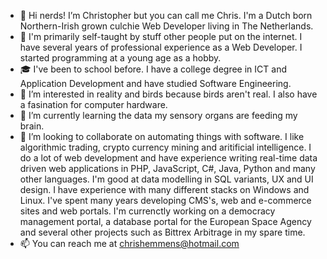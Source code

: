 - 👋 Hi nerds! I’m Christopher but you can call me Chris. I'm a Dutch born Northern-Irish grown culchie Web Developer living in The Netherlands.
- 📑 I'm primarily self-taught by stuff other people put on the internet. I have several years of professional experience as a Web Developer. I started programming at a young age as a hobby.
- 🎓 I've been to school before. I have a college degree in ICT and Application Development and have studied Software Engineering.
- 👀 I’m interested in reality and birds because birds aren't real. I also have a fasination for computer hardware.
- 🌱 I’m currently learning the data my sensory organs are feeding my brain.
- 💞️ I’m looking to collaborate on automating things with software. I like algorithmic trading, crypto currency mining and aritificial intelligence. I do a lot of web development and have experience writing real-time data driven web applications in PHP, JavaScript, C#, Java, Python and many other languages. I'm good at data modelling in SQL variants, UX and UI design. I have experience with many different stacks on Windows and Linux. I've spent many years developing CMS's, web and e-commerce sites and web portals. I'm currenctly working on a democracy management portal, a database portal for the European Space Agency and several other projects such as Bittrex Arbitrage in my spare time.
- 📫 You can reach me at chrishemmens@hotmail.com

